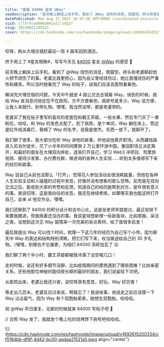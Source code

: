 ```yaml
---
title: "面基 84000 星友 @Way"
seoDescription: "前天晚上躺床上玩手机，看到了 ﻿@Way﻿ 烧伤的消息，很震惊，转头和老婆聊起他火把节烧伤了的事。老婆比我更担心，因为岳父曾经烧伤过，她比我懂烧伤的严重性和痛苦。所以当时她看完了 Way 的帖子，说我们应该去医院看看他。"
datePublished: Mon Aug 21 2023 10:55:58 GMT+0000 (Coordinated Universal Time)
cuid: cllkrhcwd000a09jo2jlsdgz7
slug: 20230821185521
cover: https://cdn.hashnode.com/res/hashnode/image/upload/v1692615429156/42a7d299-12e2-4ab0-9c42-4b4de6c6e196.jpeg

---
```


哎呀，刚从大理古城赶最后一班 4 路车回到酒店。

终于用上了 #星友相聚#，写写今天见 [84000](https://t.zsxq.com/11juUrXYj) 星友 ﻿[@Way](https://mp.weixin.qq.com/s/8P6WWYMUFhnqMtUkMYF8Vw)﻿ 的感受 🤩

前天晚上躺床上玩手机，看到了 ﻿@Way﻿ 烧伤的消息，很震惊，转头和老婆聊起他火把节烧伤了的事。老婆比我更担心，因为岳父曾经烧伤过，她比我懂烧伤的严重性和痛苦。所以当时她看完了 Way 的帖子，说我们应该去医院看看他。

解决完大理住宿的问题，今天中午就坐 4 路公交去古城看 Way。快到的时候，我给 Way 发消息问他还在不在医院，方不方便看他，病房号是多少。Way 说方便，让我人来就行，别带礼物。嘿嘿，我当然没带，都是老婆带的。

老婆买了我在帖子里写的喜欢的老面包和霸王茶姬，一些水果，然后专门买了一束粉花，哈哈，和 Way 的发色太配了。到了病房，是个单间，Way 躺在床上，旁边是红外线消毒灯，我喊了 Way 的名字，说我是俊杰。东西一放下，就聊开了。

我们聊了很多，我大部分在听 Way 讲他的故事，听他说他离开职场，从西藏陆路进入尼泊尔徒步，花了小半年的时间摩旅 2 万公里环游中国，重回职场又决定离开，和最好的朋友在大理双向奔赴，逐渐打开自己，学习 Web3 冲项目、剪摩旅视频、接待沙发客、办付费社群，做咨询的各种人生实验……听到太多值得写下来的经历和故事。

Way 说自己从前也没那么「打开」，觉得见人参加活动会很消耗能量，但他在各种人生实验主动和人碰撞的过程中发现，好像并没有想象的那么恐怖。反而是在双向交流之后，能收到大家的夸赞和反馈，知道自己的经历能帮到对方，是件很有意义的事。我说哎呀，这是我向往的状态，我还在继续修炼，如果哪天我也能这样打开自己，会来 at 他交作业，嘿嘿。

我们还聊到了 84000 的积分设计和去中心化，这是张老师早就提过，最近安排下来要我跟进，但我拖着还没办的事。我说星球想新增一些新版块，比如周报、采访之类，没想到这次见 Way 就喂来一次完美的采访素材，给了我很多启发！

最后我提议 Way 可以找个时间，梳理一下这几年的经历为自己写个小传。因为聊天中 Way 的表达和结构特别清晰，把它们写下来，权当做送给自己的 30 岁礼物。（嘿嘿，到哪也不忘催更，为咱们 84000 添砖加瓦了 😜

我们聊了两个半小时，霸王茶姬都被我冷落了没空喝几口！

走的时候，说还有好多细节没聊，比如疫情期间的摩旅遇到了哪些困难？比如亲密关系，还有他那位神秘的能彻夜长聊的最好的朋友，我们说留给下次吧。

从医院出来，老婆比我还兴奋，说哎呀真有意思，好玩，Way 好厉害！

等走出几百米，老婆反应过来说，啊我忘了！我说啥事，他说走之前应该摸一下 Way 沾沾喜气，因为 Way 有个双胞胎弟弟，她想生双胞胎，哈哈哈。

祝 ﻿@Way﻿ 早日康复，无聊的时候就来 84000 写帖子吧 👏

// 合照 Way 发了，我就发个晚上吃的烧烤馋下病号吧哈哈哈。

![](https://cdn.hashnode.com/res/hashnode/image/upload/v1692615200334/cf518dbb-df9f-4d42-bc00-aadaa21521a5.jpeg align="center")